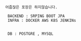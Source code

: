 `어줍잖은 포장은 하지않습니다.`

```
 BACKEND : SRPING BOOT JPA
 INFRA : DOCKER AWS K8S JENKINs
 
 
 DB : POSTGRE , MYSQL     
```
